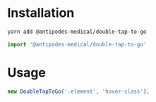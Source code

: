 # Installation

```bash
yarn add @antipodes-medical/double-tap-to-go
```

```javascript
import '@antipodes-medical/double-tap-to-go'
```

# Usage

```javascript
new DoubleTapToGo('.element', 'hover-class');
```